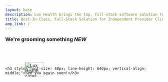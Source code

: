 ```yaml
---
layout: base
description: Lux Health brings the top, full-stack software solution to independent provider clinics.
title: Best-In-Class, Full-Stack Solution for Independent Provider Clinics
amp_link: /
---
```

<main class="constrain-to-1760">
  <script src="https://unpkg.com/@lottiefiles/lottie-player@latest/dist/lottie-player.js"></script>

  <section class="centered-section">
    <div style="margin-top: 100px;">
      <img width="61px" height="47px" src="{{ site.url }}/assets/img/Lux-Health-heart.webp" alt="Lux Health cares heart" style="display: block; position: relative; z-index: 1000; margin: 0 auto -100px auto; transform: translate(-160px, 0);" />
      <lottie-player src="https://lottie.host/bcb477f9-046e-4e29-94aa-ba9dec103a71/EICpcT6HFP.json" background="#FFFFFF" speed="1" style="width: 500px; height: 500px; margin: 0 auto; overflow: hidden;" loop autoplay direction="1" mode="normal"></lottie-player>
      <h3 style="text-wrap: wrap; margin-top: -30px; display: inline-block; position: relative; z-index: 1000;">We're grooming something <i>NEW</i></h3>
    </div>
  </section>

</main>

<section class="footer-section">

    <h3 style="font-size: 48px; line-height: 640px; vertical-align: middle;">See you again soon!</h3>

</section>
